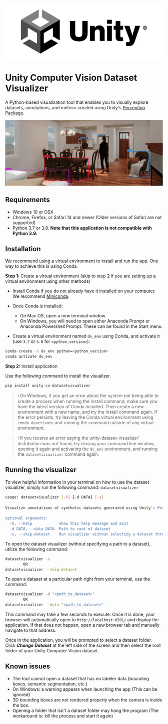 ![](unity_cv_datasetvisualizer/docs/unity_logo.png)

# Unity Computer Vision Dataset Visualizer
A Python-based visualization tool that enables you to visually explore datasets, annotations, and metrics created using Unity's [Perception Package](https://github.com/Unity-Technologies/com.unity.perception). 

![](unity_cv_datasetvisualizer/docs/showcase-5-labelers.gif)


## Requirements

* Windows 10 or OSX
* Chrome, Firefox, or Safari 14 and newer (Older versions of Safari are not supported)
* Python 3.7 or 3.8. **Note that this application is not compatible with Python 3.9.**

## Installation

We recommend using a virtual environment to install and run the app. One way to achieve this is using Conda.

**Step 1:** Create a virtual environment (skip to step 2 if you are setting up a virtual environment using other methods)

* Install Conda if you do not already have it installed on your computer. We recommend [Miniconda](https://docs.conda.io/en/latest/miniconda.html).

* Once Conda is installed: 
  * On Mac OS, open a new terminal window.
  * On Windows, you will need to open either Anaconda Prompt or Anaconda Powershell Prompt. These can be found in the Start menu.

* Create a virtual environment named `dv_env` using Conda, and activate it (use `3.7` or `3.8` for `<python_version>`):

```bash
conda create -n dv_env python=<python_version>
conda activate dv_env
```
**Step 2:** Install application

Use the following command to install the visualizer.

```bash
pip install unity-cv-datasetvisualizer
```

> :information_source: On Windows, if you get an error about the system not being able to create a process when running the install command, make sure you have the latest version of Conda installed. Then create a new environment with a new name, and try the install command again. If the error persists, try leaving the Conda virtual environment using `conda deactivate` and running the command outside of any virtual environment. 

> :information_source: If you receive an error saying the unity-dataset-visualizer' distribution was not found, try closing your command line window, opening it again and activating the `dv_env` environment, and running the `datasetvisualizer` command again.

## Running the visualizer

To view helpful information in your terminal on how to use the dataset visualizer, simply run the following command: 
`datasetvisualizer`

```bash
usage: datasetvisualizer [-h] [-d DATA] [-s]

Visualize annotations of synthetic datasets generated using Unity's Perception package.

optional arguments:
  -h, --help            show this help message and exit
  -d DATA, --data DATA  Path to root of dataset
  -s, --skip-dataset    Run visualizer without selecting a dataset through the CLI
```

To open the dataset visualizer (without specifying a path to a dataset), utilize the following command:

```bash
datasetvisualizer -s
        OR
datasetvisualizer --skip-dataset
```

To open a dataset at a particular path right from your terminal, use the command:

```bash
datasetvisualizer -d "<path_to_dataset>"
        OR
datasetvisualizer --data "<path_to_dataset>"
```

This command may take a few seconds to execute. Once it is done, your browser will automatically open to `http://localhost:8501/` and display the application. If that does not happen, open a new browser tab and manually navigate to that address.

Once in the application, you will be prompted to select a dataset folder. Click ***Change Dataset*** at the left side of the screen and then select the root folder of your Unity Computer Vision dataset.

## Known issues

* The tool cannot open a dataset that has no labeler data (bounding boxes, semantic segmentation, etc.)
* On Windows: a warning appears when launching the app (This can be ignored)
* 3D bounding boxes are not rendered properly when the camera is inside the box.
* Opening a folder that isn't a dataset folder may hang the program (The workaround is: kill the process and start it again)
